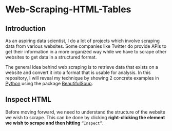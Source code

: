 # Web-Scraping-HTML-Tables

## Introduction
As an aspiring data scientist, I do a lot of projects which involve scraping data from various websites. Some companies like Twitter do provide APIs to get their information in a more organized way while we have to scrape other websites to get data in a structured format.

The general idea behind web scraping is to retrieve data that exists on a website and convert it into a format that is usable for analysis. In this repository, I will reveal my technique by showing 2 concrete examples in <u>Python</u> using the package [BeautifulSoup](https://www.crummy.com/software/BeautifulSoup/bs4/doc/). 

## Inspect HTML
Before moving forward, we need to understand the structure of the website we wish to scrape. This can be done by clicking **right-clicking the element we wish to scrape and then hitting** `“Inspect”`.
